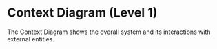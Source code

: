 # Context Diagram (Level 1)
The Context Diagram shows the overall system and its interactions with external entities.
